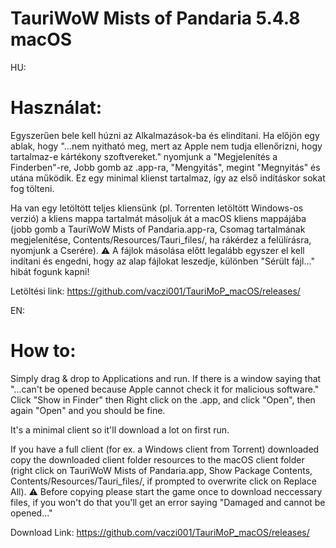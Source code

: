# TauriWoW Mists of Pandaria 5.4.8 macOS

HU:
# Használat:
Egyszerűen bele kell húzni az Alkalmazások-ba és elindítani.
Ha előjön egy ablak, hogy "...nem nyitható meg, mert az Apple nem tudja ellenőrizni, hogy tartalmaz-e kártékony szoftvereket." nyomjunk a "Megjelenítés a Finderben"-re, Jobb gomb az .app-ra, "Mengyitás", megint "Megnyitás" és utána működik.
Ez egy minimal klienst tartalmaz, így az első indításkor sokat fog tölteni.

Ha van egy letöltött teljes kliensünk (pl. Torrenten letöltött Windows-os verzió) a kliens mappa tartalmát másoljuk át a macOS kliens mappájába (jobb gomb a TauriWoW Mists of Pandaria.app-ra, Csomag tartalmának megjelenítése, Contents/Resources/Tauri_files/, ha rákérdez a felülírásra, nyomjunk a Cserére).
 ⚠️ A fájlok másolása előtt legalább egyszer el kell indítani és engedni, hogy az alap fájlokat leszedje, különben "Sérült fájl..." hibát fogunk kapni!

Letöltési link: https://github.com/vaczi001/TauriMoP_macOS/releases/

EN:
# How to:
Simply drag & drop to Applications and run.
If there is a window saying that "...can't be opened because Apple cannot check it for malicious software." Click "Show in Finder" then Right click on the .app, and click "Open", then again "Open" and you should be fine.

It's a minimal client so it'll download a lot on first run.

If you have a full client (for ex. a Windows client from Torrent) downloaded copy the downloaded client folder resources to the macOS client folder (right click on TauriWoW Mists of Pandaria.app, Show Package Contents, Contents/Resources/Tauri_files/, if prompted to overwrite click on Replace All).
⚠️ Before copying please start the game once to download neccessary files, if you won't do that you'll get an error saying "Damaged and cannot be opened..."

Download Link: https://github.com/vaczi001/TauriMoP_macOS/releases/
